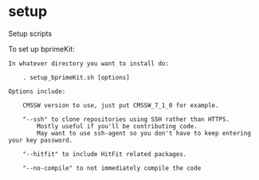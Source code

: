 setup
=====

Setup scripts

To set up bprimeKit:

	In whatever directory you want to install do:

		. setup_bprimeKit.sh [options]

	Options include:

	    CMSSW version to use, just put CMSSW_7_1_0 for example.

		"--ssh" to clone repositories using SSH rather than HTTPS. 
			Mostly useful if you'll be contributing code. 
			May want to use ssh-agent so you don't have to keep entering your key password.

		"--hitfit" to include HitFit related packages.

		"--no-compile" to not immediately compile the code